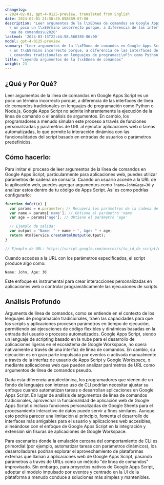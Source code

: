 ```yaml
---
changelog:
- 2024-02-01, gpt-4-0125-preview, translated from English
date: 2024-02-01 21:58:49.858889-07:00
description: "Leer argumentos de la l\xEDnea de comandos en Google Apps Script es\
  \ un poco un t\xE9rmino incorrecto porque, a diferencia de las interfaces de l\xED\
  nea de comandos\u2026"
lastmod: '2024-03-13T22:44:58.568380-06:00'
model: gpt-4-0125-preview
summary: "Leer argumentos de la l\xEDnea de comandos en Google Apps Script es un poco\
  \ un t\xE9rmino incorrecto porque, a diferencia de las interfaces de l\xEDnea de\
  \ comandos tradicionales en lenguajes de programaci\xF3n como Python o Node."
title: "Leyendo argumentos de la l\xEDnea de comandos"
weight: 23
---
```


## ¿Qué y Por Qué?

Leer argumentos de la línea de comandos en Google Apps Script es un poco un término incorrecto porque, a diferencia de las interfaces de línea de comandos tradicionales en lenguajes de programación como Python o Node.js, Google Apps Script no admite inherentemente la ejecución de la línea de comando o el análisis de argumentos. En cambio, los programadores a menudo simulan este proceso a través de funciones personalizadas y parámetros de URL al ejecutar aplicaciones web o tareas automatizadas, lo que permite la interacción dinámica con las funcionalidades del script basado en entradas de usuarios o parámetros predefinidos.

## Cómo hacerlo:

Para imitar el proceso de leer argumentos de la línea de comandos en Google Apps Script, particularmente para aplicaciones web, puedes utilizar parámetros de cadena de consulta. Cuando un usuario accede a la URL de la aplicación web, puedes agregar argumentos como `?name=John&age=30` y analizar estos dentro de tu código de Apps Script. Así es como podrías configurarlo:

```javascript
function doGet(e) {
  var params = e.parameter; // Recupera los parámetros de la cadena de consulta
  var name = params['name']; // Obtiene el parámetro 'name'
  var age = params['age']; // Obtiene el parámetro 'age'

  // Ejemplo de salida:
  var output = "Name: " + name + ", Age: " + age;
  return HtmlService.createHtmlOutput(output);
}

// Ejemplo de URL: https://script.google.com/macros/s/tu_id_de_script/exec?name=John&age=30
```

Cuando accedes a la URL con los parámetros especificados, el script produce algo como:

```
Name: John, Age: 30
```

Este enfoque es instrumental para crear interacciones personalizadas en aplicaciones web o controlar programáticamente las ejecuciones de scripts.

## Análisis Profundo

Arguments de línea de comandos, como se entiende en el contexto de los lenguajes de programación tradicionales, traen las capacidades para que los scripts y aplicaciones procesen parámetros en tiempo de ejecución, permitiendo así ejecuciones de código flexibles y dinámicas basadas en la entrada del usuario o procesos automatizados. Google Apps Script, siendo un lenguaje de scripting basado en la nube para el desarrollo de aplicaciones ligeras en el ecosistema de Google Workspace, no opera nativamente a través de una interfaz de línea de comandos. En cambio, su ejecución es en gran parte impulsada por eventos o activada manualmente a través de la interfaz de usuario de Apps Script y Google Workspace, o mediante aplicaciones web que pueden analizar parámetros de URL como argumentos de línea de comandos pseudo.

Dada esta diferencia arquitectónica, los programadores que vienen de un fondo de lenguajes con intenso uso de CLI podrían necesitar ajustar su enfoque cuando automatizan tareas o desarrollan aplicaciones en Google Apps Script. En lugar de análisis de argumentos de línea de comandos tradicionales, aprovechar la funcionalidad de aplicación web de Google Apps Script o incluso funciones personalizadas de Google Sheets para el procesamiento interactivo de datos puede servir a fines similares. Aunque esto podría parecer una limitación al principio, fomenta el desarrollo de interfaces más amigables para el usuario y aplicaciones web accesibles, alineándose con el enfoque de Google Apps Script en la integración y extensión sin fisuras de aplicaciones de Google Workspace.

Para escenarios donde la emulación cercana del comportamiento de CLI es primordial (por ejemplo, automatizar tareas con parámetros dinámicos), los desarrolladores podrían explorar el aprovechamiento de plataformas externas que llaman a aplicaciones web de Google Apps Script, pasando parámetros a través de URLs como un método "de línea de comandos" improvisado. Sin embargo, para proyectos nativos de Google Apps Script, adoptar el modelo impulsado por eventos y centrado en la UI de la plataforma a menudo conduce a soluciones más simples y mantenibles.
